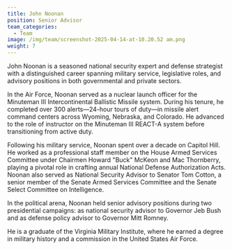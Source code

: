 ```yaml
---
title: John Noonan
position: Senior Advisor
team_categories:
  - Team
image: /img/team/screenshot-2025-04-14-at-10.20.52 am.png
weight: 7
---
```

John Noonan is a seasoned national security expert and defense strategist with a distinguished career spanning military service, legislative roles, and advisory positions in both governmental and private sectors.

In the Air Force, Noonan served as a nuclear launch officer for the Minuteman III Intercontinental Ballistic Missile system. During his tenure, he completed over 300 alerts—24-hour tours of duty—in missile alert command centers across Wyoming, Nebraska, and Colorado. He advanced to the role of instructor on the Minuteman III REACT-A system before transitioning from active duty.

Following his military service, Noonan spent over a decade on Capitol Hill. He worked as a professional staff member on the House Armed Services Committee under Chairmen Howard "Buck" McKeon and Mac Thornberry, playing a pivotal role in crafting annual National Defense Authorization Acts. Noonan also served as National Security Advisor to Senator Tom Cotton, a senior member of the Senate Armed Services Committee and the Senate Select Committee on Intelligence.

In the political arena, Noonan held senior advisory positions during two presidential campaigns: as national security advisor to Governor Jeb Bush and as defense policy advisor to Governor Mitt Romney. 

He is a graduate of the Virginia Military Institute, where he earned a degree in military history and a commission in the United States Air Force.